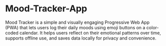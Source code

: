 # Mood-Tracker-App
Mood Tracker is a simple and visually engaging Progressive Web App (PWA) that lets users log their daily moods using emoji buttons on a color-coded calendar. It helps users reflect on their emotional patterns over time, supports offline use, and saves data locally for privacy and convenience.
